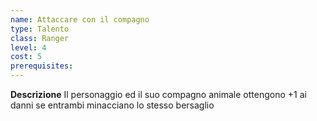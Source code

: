 ```yaml
---
name: Attaccare con il compagno
type: Talento
class: Ranger
level: 4
cost: 5
prerequisites: 
---
```


**Descrizione**
Il personaggio ed il suo compagno animale ottengono +1 ai danni se entrambi
minacciano lo stesso bersaglio